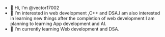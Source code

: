 - 👋 Hi, I’m @vector17002
- 👀 I’m interested in web development ,C++ and DSA.I am also interested in learning new things after the completion of web development I am planning to learning App development and AI.
- 🌱 I’m currently learning Web development and DSA.


<!---
vector17002/vector17002 is a ✨ special ✨ repository because its `README.md` (this file) appears on your GitHub profile.
You can click the Preview link to take a look at your changes.
--->
